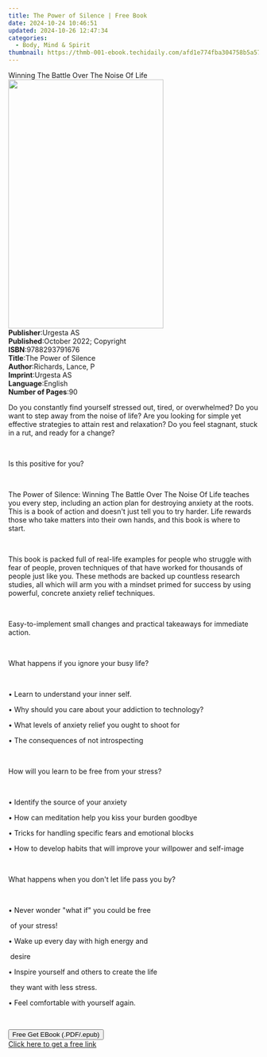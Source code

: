 ```yaml
---
title: The Power of Silence | Free Book
date: 2024-10-24 10:46:51
updated: 2024-10-26 12:47:34
categories:
  - Body, Mind & Spirit
thumbnail: https://thmb-001-ebook.techidaily.com/afd1e774fba304758b5a576435c7538d75e850ef766ef8ffee9d3acd0d2c8f01.jpg
---
```

<main id="book-container">
  <div class="flex flex-col">
    <div class="book-brief flex-1 py-6 px-4 sm:p-6 md:py-10 md:px-8">
      <!-- brief-->
      <div class="book-brief-main">
        Winning The Battle Over The Noise Of Life
      </div>
    </div>
    <div
      class="book-meta-info flex-1 grid gap-4 col-start-1 col-end-3 row-start-1 sm:mb-6 sm:grid-cols-4 lg:gap-6 lg:col-start-2 lg:row-end-6 lg:row-span-6 lg:mb-0"
    >
      <div
        class="book-meta-info-left place-content-center mt-4 p-4 text-sm leading-6 col-start-2 col-span-2 dark:text-slate-400"
      >
        <img
          class="w-full h-500 object-cover rounded-lg sm:h-255 sm:col-span-2 lg:col-span-full"
          src="https://img-001-ebook.techidaily.com/f0d4c474da9e58f472fbf0437dfd51d38acfd4dc06f3730ebebf3919032c571b.jpg"
          alt=""
          width="312"
          height="500"
        />
      </div>
      <div
        class="book-meta-info-right mt-2 col-start-1 row-start-2 col-span-3 self-center"
      >
        <!-- meta data  -->
        <div class="flex flex-col px-4 md:px-8">
          <div class="flex-1">
            <strong>Publisher</strong>:<span class="px-2">Urgesta AS</span>
          </div>
          <div class="flex-1">
            <strong>Published</strong>:<span class="px-2"
              >October 2022; Copyright</span
            >
          </div>
          <div class="flex-1">
            <strong>ISBN</strong>:<span class="px-2">9788293791676</span>
          </div>
          <div class="flex-1">
            <strong>Title</strong>:<span class="px-2"
              >The Power of Silence</span
            >
          </div>
          <div class="flex-1">
            <strong>Author</strong>:<span class="px-2">Richards, Lance, P</span>
          </div>
          <div class="flex-1">
            <strong>Imprint</strong>:<span class="px-2">Urgesta AS</span>
          </div>
          <div class="flex-1">
            <strong>Language</strong>:<span class="px-2">English</span>
          </div>
          <div class="flex-1">
            <strong>Number of Pages</strong>:<span class="px-2">90</span>
          </div>
        </div>
      </div>
    </div>
    <div class="book-description flex-1 py-6 px-4 sm:p-6 md:py-10 md:px-8">
      <div class="book-description-main">
        <div accordion-content="" id="description">
          <p>
            Do you constantly find yourself stressed out, tired, or overwhelmed?
            Do you want to step away from the noise of life? Are you looking for
            simple yet effective strategies to attain rest and relaxation? Do
            you feel stagnant, stuck in a rut, and ready for a change?&nbsp;
          </p>
          <p><br /></p>
          <p>Is this positive for you?</p>
          <p><br /></p>
          <p>
            The Power of Silence: Winning The Battle Over The Noise Of Life
            teaches you every step, including an action plan for destroying
            anxiety at the roots. This is a book of action and doesn't just tell
            you to try harder. Life rewards those who take matters into their
            own hands, and this book is where to start.
          </p>
          <p><br /></p>
          <p>
            This book is packed full of real-life examples for people who
            struggle with fear of people, proven techniques of that have worked
            for thousands of people just like you. These methods are backed up
            countless research studies, all which will arm you with a mindset
            primed for success by using powerful, concrete anxiety relief
            techniques.
          </p>
          <p><br /></p>
          <p>
            Easy-to-implement small changes and practical takeaways for
            immediate action.
          </p>
          <p><br /></p>
          <p>What happens if you ignore your busy life?&nbsp;</p>
          <p><br /></p>
          <p>• Learn to understand your inner self.</p>
          <p>• Why should you care about your addiction to technology?</p>
          <p>• What levels of anxiety relief you ought to shoot for</p>
          <p>• The consequences of not introspecting</p>
          <p><br /></p>
          <p>How will you learn to be free from your stress?&nbsp;</p>
          <p><br /></p>
          <p>• Identify the source of your anxiety</p>
          <p>• How can meditation help you kiss your burden goodbye</p>
          <p>• Tricks for handling specific fears and emotional blocks</p>
          <p>
            • How to develop habits that will improve your willpower and
            self-image
          </p>
          <p><br /></p>
          <p>What happens when you don't let life pass you by?&nbsp;</p>
          <p><br /></p>
          <p>• Never wonder "what if" you could be free&nbsp;</p>
          <p>&nbsp;of your stress!</p>
          <p>• Wake up every day with high energy and&nbsp;</p>
          <p>&nbsp;desire&nbsp;</p>
          <p>• Inspire yourself and others to create the life&nbsp;</p>
          <p>&nbsp;they want with less stress.&nbsp;</p>
          <p>• Feel comfortable with yourself again.&nbsp;</p>
          <p><br /></p>
        </div>
        <div class="accordion-fader"></div>
      </div>
    </div>
    <div class="book-excerpts flex-1 py-6 px-4 sm:p-6 md:py-10 md:px-8"></div>
    <div
      class="book-about-author flex-1 py-6 px-4 sm:p-6 md:py-10 md:px-8"
    ></div>
    <div class="book-free-get flex-1 py-6 px-4 sm:p-6 md:py-10 md:px-8">
      <button
        id="btn-free-get"
        class="bg-blue-500 hover:bg-blue-700 text-white font-bold py-2 px-4 rounded"
      >
        Free Get EBook (.PDF/.epub)
      </button>
      <div id="countdown-display" class="px-2 text-lg mt-2"></div>
      <a
        id="free-link"
        class="hidden bg-blue-500 hover:bg-blue-700 text-white font-bold py-2 px-4 rounded"
        href="https://www.ebooks.com/en-us/book/210682142/the-power-of-silence/richards-lance-p/"
        target="_blank"
        >Click here to get a free link</a
      >
    </div>
    <script>
      let countdownTime = 0;
      let countdownInterval = null;
      document
        .getElementById('btn-free-get')
        .addEventListener('click', startCountdown);
      function startCountdown() {
        countdownTime = new Date().getTime() + 60000 * 3;
        countdownInterval = setInterval(updateCountdown, 1000);
        document.getElementById('btn-free-get').disabled = true;
        document
          .getElementById('btn-free-get')
          .classList.add('bg-gray-500', 'cursor-not-allowed');
      }
      function updateCountdown() {
        let currentTime = new Date().getTime();
        let timeLeft = countdownTime - currentTime;
        let secondsLeft = Math.floor(timeLeft / 1000);
        document.getElementById('countdown-display').innerHTML =
          `Remaining time: ${secondsLeft} seconds.`;
        if (secondsLeft <= 0) {
          clearInterval(countdownInterval);
          document.getElementById('btn-free-get').classList.add('hidden');
          document.getElementById('free-link').classList.remove('hidden');
          document.getElementById('countdown-display').innerHTML = '';
        }
      }
    </script>
  </div>
</main>

